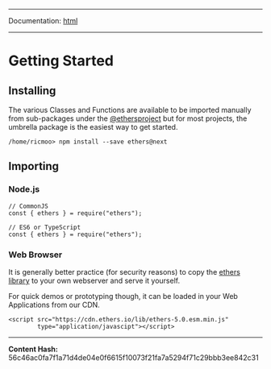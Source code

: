 -----

Documentation: [html](https://docs-beta.ethers.io/)

-----


Getting Started
===============



Installing
----------


The various Classes and Functions are available to be imported
manually from sub-packages under the [@ethersproject](../Users/ricmoo/Development/ethers/ethers.js-v5/https:/www.npmjs.com/search?q=%40ethersproject%2F)
but for most projects, the umbrella package is the easiest way to
get started.


```
/home/ricmoo> npm install --save ethers@next
```



Importing
---------



### Node.js



```
// CommonJS
const { ethers } = require("ethers");

// ES6 or TypeScript 
const { ethers } = require("ethers");
```



### Web Browser


It is generally better practice (for security reasons) to copy the
[ethers library](../Users/ricmoo/Development/ethers/ethers.js-v5/https:/cdn.ethers.io/lib/ethers-5.0.esm.min.js) to your own webserver and serve it
yourself.

For quick demos or prototyping though, it can be loaded in your
Web Applications from our CDN.


```
<script src="https://cdn.ethers.io/lib/ethers-5.0.esm.min.js"
        type="application/javascipt"></script>
```




-----
**Content Hash:** 56c46ac0fa7f1a71d4de04e0f6615f10073f21fa7a5294f71c29bbb3ee842c31